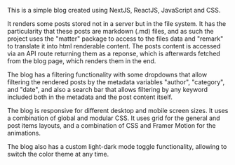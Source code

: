 This is a simple blog created using NextJS, ReactJS, JavaScript and CSS.

It renders some posts stored not in a server but in the file system. It has the particularity that these posts are markdown (.md) files, and as such the project uses the "matter" package to access to the files data and "remark" to translate it into html renderable content. The posts content is accessed via an API route returning them as a reponse, which is afterwards fetched from the blog page, which renders them in the end.

The blog has a filtering functionality with some dropdowns that allow filtering the rendered posts by the metadata variables "author", "category", and "date", and also a search bar that allows filtering by any keyword included both in the metadata and the post content itself.

The blog is responsive for different desktop and mobile screen sizes. It uses a combination of global and modular CSS. It uses grid for the general and post items layouts, and a combination of CSS and Framer Motion for the animations.

The blog also has a custom light-dark mode toggle functionality, allowing to switch the color theme at any time.